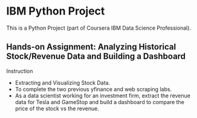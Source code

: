 # IBM Python Project
This is a Python Project (part of Coursera IBM Data Science Professional).

## Hands-on Assignment: Analyzing Historical Stock/Revenue Data and Building a Dashboard

Instruction
- Extracting and Visualizing Stock Data.
- To complete the two previous yfinance and web scraping labs.
- As a data scientist working for an investment firm, extract the revenue data for Tesla and GameStop and build a dashboard to compare the price of the stock vs the revenue.
